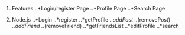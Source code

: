 1. Features
..*Login/register Page
..*Profile Page
..*Search Page

2. Node.js
..*Login
..*register
..*getProfile
..*addPost
..*(removePost)
..*addFriend
..*(removeFriend)
..*getFriendsList
..*editProfile
..*search


